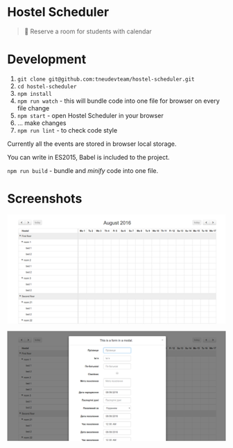 # Hostel Scheduler
> :date: Reserve a room for students with calendar

# Development

1. `git clone git@github.com:tneudevteam/hostel-scheduler.git`
2. `cd hostel-scheduler`
3. `npm install`
4. `npm run watch` - this will bundle code into one file for browser on every file change
5. `npm start` - open Hostel Scheduler in your browser
6. ... make changes
7. `npm run lint` - to check code style

Currently all the events are stored in browser local storage.

You can write in ES2015, Babel is included to the project.

`npm run build` -  bundle and *minify* code into one file.

# Screenshots

![Main Screen](media/main-screen.png)

![Modal Window](media/modal-window.png)
